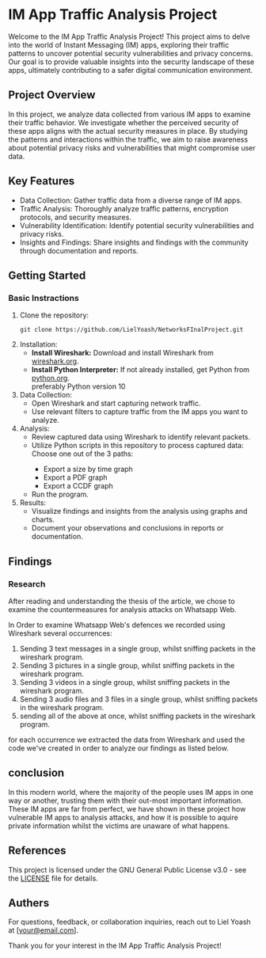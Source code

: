 # IM App Traffic Analysis Project

Welcome to the IM App Traffic Analysis Project! This project aims to delve into the world of Instant Messaging (IM)
apps, exploring their traffic patterns to uncover potential security vulnerabilities and privacy concerns. Our goal is
to provide valuable insights into the security landscape of these apps, ultimately contributing to a safer digital
communication environment.

## Project Overview

In this project, we analyze data collected from various IM apps to examine their traffic behavior. We investigate
whether the perceived security of these apps aligns with the actual security measures in place. By studying the patterns
and interactions within the traffic, we aim to raise awareness about potential privacy risks and vulnerabilities that
might compromise user data.

## Key Features

- Data Collection: Gather traffic data from a diverse range of IM apps.
- Traffic Analysis: Thoroughly analyze traffic patterns, encryption protocols, and security measures.
- Vulnerability Identification: Identify potential security vulnerabilities and privacy risks.
- Insights and Findings: Share insights and findings with the community through documentation and reports.

## Getting Started
### Basic Instractions
<ol class="getting-started-list">
    <li>Clone the repository:
        <pre><code class="language-sh">git clone https://github.com/LielYoash/NetworksFInalProject.git</code></pre>
    </li>
    <li>Installation:
        <ul>
            <li><strong>Install Wireshark:</strong> Download and install Wireshark from <a href="https://www.wireshark.org/" target="_blank">wireshark.org</a>.</li>
            <li><strong>Install Python Interpreter:</strong> If not already installed, get Python from <a href="https://www.python.org/" target="_blank">python.org</a>.</li> preferably Python version 10
        </ul>
    </li>
<li>Data Collection:
        <ul>
            <li>Open Wireshark and start capturing network traffic.</li>
            <li>Use relevant filters to capture traffic from the IM apps you want to analyze.</li>
        </ul>
    </li>
    <li>Analysis:
        <ul>
            <li>Review captured data using Wireshark to identify relevant packets.</li>
            <li>Utilize Python scripts in this repository to process captured data:</li>
            Choose one out of the 3 paths:
                <ul>
                <li>Export a size by time graph</li>
                <li>Export a PDF graph</li>
                <li>Export a CCDF graph</li>
                </ul>
        <li>Run the program.</li>
       </ul>
    </li>
    <li>Results:
        <ul>
            <li>Visualize findings and insights from the analysis using graphs and charts.</li>
            <li>Document your observations and conclusions in reports or documentation.</li>
        </ul>
    </li>
</ol>

## Findings
    
### Research 
After reading and understanding the thesis of the article, we chose to examine the countermeasures
for analysis attacks on Whatsapp Web.

In Order to examine Whatsapp Web's defences we recorded using Wireshark several occurrences:
1. Sending 3 text messages in a single group, whilst sniffing packets in the wireshark program.
2. Sending 3 pictures in a single group, whilst sniffing packets in the wireshark program.
3. Sending 3 videos in a single group, whilst sniffing packets in the wireshark program.
4. Sending 3 audio files and 3 files in a single group, whilst sniffing packets in the wireshark program.
5. sending all of the above at once, whilst sniffing packets in the wireshark program.

for each occurrence we extracted the data from Wireshark and used the code 
we've created in order to analyze our findings as listed below.

## conclusion
In this modern world, where the majority of the people uses IM apps in one way or another, 
trusting them with their out-most important information. These IM apps are far from perfect, 
we have shown in these project how vulnerable IM apps to analysis attacks, and how it is possible to aquire
private information whilst the victims are unaware of what happens.

## References

This project is licensed under the GNU General Public License v3.0 - see the [LICENSE](LICENSE) file for details.

## Authers

For questions, feedback, or collaboration inquiries, reach out to Liel Yoash at [your@email.com].

Thank you for your interest in the IM App Traffic Analysis Project!
